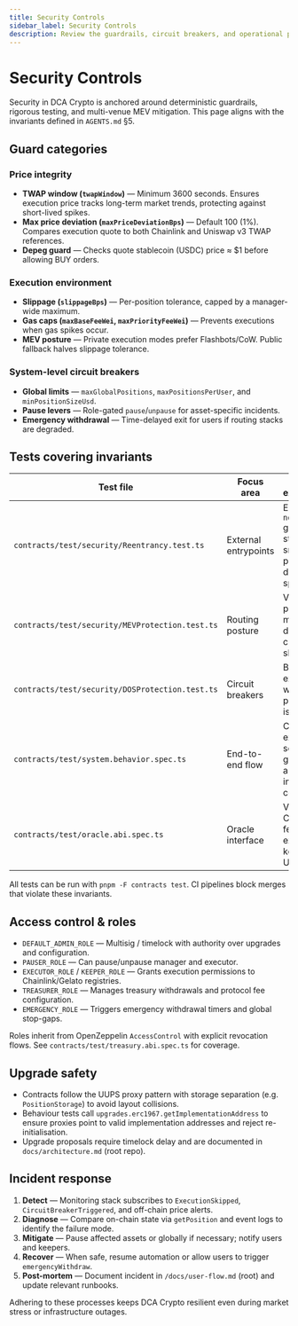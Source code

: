 ```yaml
---
title: Security Controls
sidebar_label: Security Controls
description: Review the guardrails, circuit breakers, and operational procedures that protect DCA Crypto users and liquidity.
---
```


# Security Controls

Security in DCA Crypto is anchored around deterministic guardrails, rigorous testing, and multi-venue MEV mitigation. This page aligns with the invariants defined in `AGENTS.md` §5.

## Guard categories

### Price integrity

- **TWAP window (`twapWindow`)** — Minimum 3600 seconds. Ensures execution price tracks long-term market trends, protecting against short-lived spikes.
- **Max price deviation (`maxPriceDeviationBps`)** — Default 100 (1%). Compares execution quote to both Chainlink and Uniswap v3 TWAP references.
- **Depeg guard** — Checks quote stablecoin (USDC) price ≈ $1 before allowing BUY orders.

### Execution environment

- **Slippage (`slippageBps`)** — Per-position tolerance, capped by a manager-wide maximum.
- **Gas caps (`maxBaseFeeWei`, `maxPriorityFeeWei`)** — Prevents executions when gas spikes occur.
- **MEV posture** — Private execution modes prefer Flashbots/CoW. Public fallback halves slippage tolerance.

### System-level circuit breakers

- **Global limits** — `maxGlobalPositions`, `maxPositionsPerUser`, and `minPositionSizeUsd`.
- **Pause levers** — Role-gated `pause`/`unpause` for asset-specific incidents.
- **Emergency withdrawal** — Time-delayed exit for users if routing stacks are degraded.

## Tests covering invariants

| Test file | Focus area | Key expectations |
| --- | --- | --- |
| `contracts/test/security/Reentrancy.test.ts` | External entrypoints | Ensures `nonReentrant` guards and state snapshots prevent double spend |
| `contracts/test/security/MEVProtection.test.ts` | Routing posture | Validates private mode, price deviation checks, and skip reasons |
| `contracts/test/security/DOSProtection.test.ts` | Circuit breakers | Blocks execution when global pause or cap is active |
| `contracts/test/system.behavior.spec.ts` | End-to-end flow | Confirms execution schedule, gas caps, and guards interact correctly |
| `contracts/test/oracle.abi.spec.ts` | Oracle interface | Verifies Chainlink feed exposure to keepers and UI |

All tests can be run with `pnpm -F contracts test`. CI pipelines block merges that violate these invariants.

## Access control & roles

- `DEFAULT_ADMIN_ROLE` — Multisig / timelock with authority over upgrades and configuration.
- `PAUSER_ROLE` — Can pause/unpause manager and executor.
- `EXECUTOR_ROLE` / `KEEPER_ROLE` — Grants execution permissions to Chainlink/Gelato registries.
- `TREASURER_ROLE` — Manages treasury withdrawals and protocol fee configuration.
- `EMERGENCY_ROLE` — Triggers emergency withdrawal timers and global stop-gaps.

Roles inherit from OpenZeppelin `AccessControl` with explicit revocation flows. See `contracts/test/treasury.abi.spec.ts` for coverage.

## Upgrade safety

- Contracts follow the UUPS proxy pattern with storage separation (e.g. `PositionStorage`) to avoid layout collisions.
- Behaviour tests call `upgrades.erc1967.getImplementationAddress` to ensure proxies point to valid implementation addresses and reject re-initialisation.
- Upgrade proposals require timelock delay and are documented in `docs/architecture.md` (root repo).

## Incident response

1. **Detect** — Monitoring stack subscribes to `ExecutionSkipped`, `CircuitBreakerTriggered`, and off-chain price alerts.
2. **Diagnose** — Compare on-chain state via `getPosition` and event logs to identify the failure mode.
3. **Mitigate** — Pause affected assets or globally if necessary; notify users and keepers.
4. **Recover** — When safe, resume automation or allow users to trigger `emergencyWithdraw`.
5. **Post-mortem** — Document incident in `/docs/user-flow.md` (root) and update relevant runbooks.

Adhering to these processes keeps DCA Crypto resilient even during market stress or infrastructure outages.
